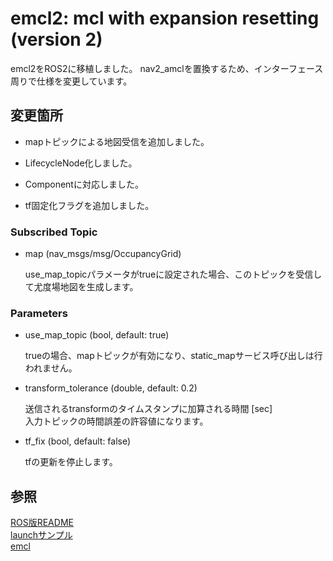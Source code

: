 # emcl2: mcl with expansion resetting (version 2)

emcl2をROS2に移植しました。
nav2_amclを置換するため、インターフェース周りで仕様を変更しています。

## 変更箇所

- mapトピックによる地図受信を追加しました。

- LifecycleNode化しました。

- Componentに対応しました。

- tf固定化フラグを追加しました。

### Subscribed Topic

- map (nav_msgs/msg/OccupancyGrid)

    use_map_topicパラメータがtrueに設定された場合、このトピックを受信して尤度場地図を生成します。

### Parameters

- use_map_topic (bool, default: true)

    trueの場合、mapトピックが有効になり、static_mapサービス呼び出しは行われません。

- transform_tolerance (double, default: 0.2)

    送信されるtransformのタイムスタンプに加算される時間 [sec]<br>
    入力トピックの時間誤差の許容値になります。

- tf_fix (bool, default: false)

    tfの更新を停止します。

## 参照

[ROS版README](docs/ROS_README.md)<br>
[launchサンプル](docs/launch.md)<br>
[emcl](https://github.com/yo-fuji/emcl)
